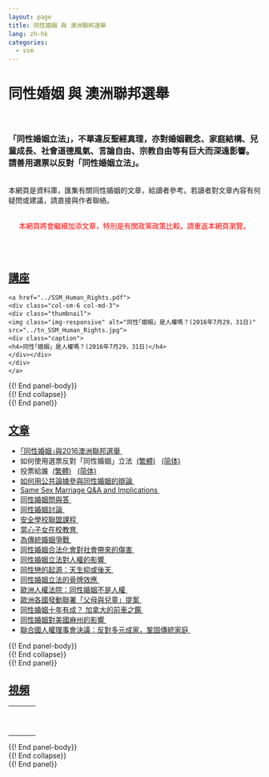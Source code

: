 ```yaml
---
layout: page
title: 同性婚姻 與 澳洲聯邦選舉
lang: zh-hk
categories: 
  - ssm
--- 
```


<div id="fb-root"></div>
<script>(function(d, s, id) {
  var js, fjs = d.getElementsByTagName(s)[0];
  if (d.getElementById(id)) return;
  js = d.createElement(s); js.id = id;
  js.src = "//connect.facebook.net/en_GB/sdk.js#xfbml=1&version=v2.6";
  fjs.parentNode.insertBefore(js, fjs);
}(document, 'script', 'facebook-jssdk'));</script>

同性婚姻 與 澳洲聯邦選舉
=======================
<br>
<h3>「同性婚姻立法」，不單違反聖經真理，亦對婚姻觀念、家庭結構、兒童成長、社會道德風氣、言論自由、宗教自由等有巨大而深遠影響。
請善用選票以反對「同性婚姻立法」。 </h3>
<br>
本網頁是資料庫，匯集有關同性婚姻的文章，給讀者參考。若讀者對文章內容有何疑問或建議，請直接與作者聯絡。
<br><br>
<p align="center"><font color="#ff0000">本網頁將會繼續加添文章，特別是有關政黨政策比較。請重返本網頁瀏覽。</font></p>
<br><br>

<div class="row">
<div class="panel-group " id="mag-panel">

<div class="panel panel-default">
<div class="panel-heading">
<a data-toggle="collapse" data-parent="#mag-panel" href="#seminars"><h2>講座</h2></a>
</div>
<div id="seminars">
<div class="panel-body">
  
	<a href="../SSM_Human_Rights.pdf">
	<div class="col-sm-6 col-md-3">
	<div class="thumbnail">
	<img class="img-responsive" alt="同性｢婚姻」是人權嗎？(2016年7月29，31日)" src="../tn_SSM_Human_Rights.jpg">
	<div class="caption">
	<h4>同性｢婚姻」是人權嗎？(2016年7月29，31日)</h4>
	</div></div>
	</div>
	</a>

</div> {{! End panel-body}}
</div> {{! End collapse}}
</div> {{! End panel}}

<div class="panel panel-default">
<div class="panel-heading">
<a data-toggle="collapse" data-parent="#mag-panel" href="#articles"><h2>文章</h2></a>
</div>
<div id="articles">
<div class="panel-body">

<ul>
<li>
	<a href="../SSM_and_Federal_Election.pdf">｢同性婚姻｣與2016澳洲聯邦選舉&nbsp;<span class="glyphicon glyphicon-download-alt"></span></a>
<li>
	如何使用選票反對「同性婚姻」立法&nbsp;&nbsp;<a href="../How_to_vote_against_SSM_(TCM).pdf">(繁體<span class="glyphicon glyphicon-download-alt"></span>)</a>&nbsp;&nbsp;
	<a href="../How_to_vote_against_SSM_(SIM).pdf">(简体<span class="glyphicon glyphicon-download-alt"></span>)</a>
<li>
	投票給誰&nbsp;&nbsp;<a href="../Whom_to_vote_for_(TCM).pdf">(繁體<span class="glyphicon glyphicon-download-alt"></span>)</a>&nbsp;&nbsp;
	<a href="../Whom_to_vote_for_(TCM).pdf">(简体<span class="glyphicon glyphicon-download-alt"></span>)</a>
<li>
	<a href="http://www.ctca.org.au/doc/newsletter32.pdf">如何用公共論據參與同性婚姻的辯論&nbsp;<span class="glyphicon glyphicon-download-alt"></span></a>
<li>
	<a href="../Same sex marriage Q&A  and implications.pdf">Same Sex Marriage Q&A and Implications&nbsp;<span class="glyphicon glyphicon-download-alt"></span></a>
<li>
	<a href="../SSM_QnA.pdf">同性婚姻問與答&nbsp;<span class="glyphicon glyphicon-download-alt"></span></a>
<li>
	<a href="../SSM_Discussion.pdf">同性婚姻討論&nbsp;<span class="glyphicon glyphicon-download-alt"></span></a>
<li>
	<a href="../Safe_Schools_Coalition.pdf">安全學校聯盟課程&nbsp;<span class="glyphicon glyphicon-download-alt"></span></a>
<li>
	<a href="../School_Education.pdf">當心子女在校教育&nbsp;<span class="glyphicon glyphicon-download-alt"></span></a>
<li>
	<a href="../Fight_For_Marriages.pdf">為傳統婚姻爭戰&nbsp;<span class="glyphicon glyphicon-download-alt"></span></a>
<li>
	<a href="../SSM_Damage_To_Society.pdf">同性婚姻合法化會對社會帶來的傷害&nbsp;<span class="glyphicon glyphicon-download-alt"></span></a>
<li>
	<a href="../SSM_Impact_On_Human_Rights.pdf">同性婚姻立法對人權的影響&nbsp;<span class="glyphicon glyphicon-download-alt"></span></a>
<li>
	<a href="../Origin_of_homosexuality.pdf">同性戀的起源：天生抑或後天&nbsp;<span class="glyphicon glyphicon-download-alt"></span></a>
<li>
	<a href="../SSM_Domino_Effects.pdf">同性婚姻立法的骨牌效應&nbsp;<span class="glyphicon glyphicon-download-alt"></span></a>
<li>
	<a href="../Euro_Human_Rights_Court.pdf">歐洲人權法院：同性婚姻不是人權&nbsp;<span class="glyphicon glyphicon-download-alt"></span></a>
<li>
	<a href="../European_Citizens_Initiative.pdf">歐洲各國發動聯署「父母與兒童」提案&nbsp;<span class="glyphicon glyphicon-download-alt"></span></a>
<li>
	<a href="../SSM_Canada.pdf">同性婚姻十年有成？ 加拿大的前車之鑑&nbsp;<span class="glyphicon glyphicon-download-alt"></span></a>
<li>
	<a href="../SSM_Massachusetts.pdf">同性婚姻對美國麻州的影響&nbsp;<span class="glyphicon glyphicon-download-alt"></span></a>
<li>
	<a href="../UNHRC.pdf">聯合國人權理事會決議：反對多元成家，鞏固傳統家庭&nbsp;<span class="glyphicon glyphicon-download-alt"></span></a>
</ul>

</div> {{! End panel-body}}
</div> {{! End collapse}}
</div> {{! End panel}}


<div class="panel panel-default">
<div class="panel-heading">
<a data-toggle="collapse" data-parent="#mag-panel" href="#videos"><h2>視頻</h2></a>
</div>
<div id="videos">
<div class="panel-body">
  
<table style="text-align: left; width: 100%;" border="0"
 cellpadding="5" cellspacing="0">
  <tbody>
    <tr>
        <td>
            <div class="fb-video" data-href="https://www.facebook.com/rd.sodo/videos/887534068032036/" data-width="500" data-show-text="false" data-allowfullscreen="true">
            <div class="fb-xfbml-parse-ignore">
            <blockquote cite="https://www.facebook.com/rd.sodo/videos/887534068032036/">
            <a href="https://www.facebook.com/rd.sodo/videos/887534068032036/"></a>
        </td>
    <tr>
        <td>
            <div class="fb-video" data-href="https://www.facebook.com/rd.sodo/videos/vb.281436498641799/896850750433701/?type=2&amp;theater" data-width="500" data-show-text="false" data-allowfullscreen="true">
            <div class="fb-xfbml-parse-ignore">
            <blockquote cite="https://www.facebook.com/rd.sodo/videos/896850750433701/">
            <a href="https://www.facebook.com/rd.sodo/videos/896850750433701/"></a>
        </td>
    </tr>
    <tr>
        <td>
			<div class="fb-video" data-href="https://www.facebook.com/rd.sodo/videos/vb.281436498641799/957833937668715/?type=2&amp;theater" data-width="500" data-show-text="false" data-allowfullscreen="true">
			<div class="fb-xfbml-parse-ignore">
			<blockquote cite="https://www.facebook.com/rd.sodo/videos/957833937668715/">
			<a href="https://www.facebook.com/rd.sodo/videos/957833937668715/"></a>
		</td>
    </tr>
  </tbody>
</table>

</div> {{! End panel-body}}
</div> {{! End collapse}}
</div> {{! End panel}}

